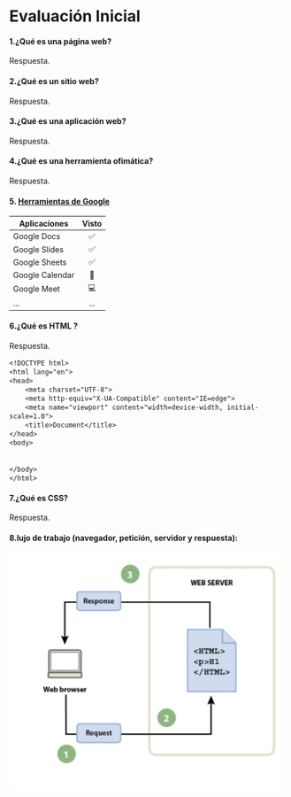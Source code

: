 # Evaluación Inicial
#### 1.¿Qué es una página web?

Respuesta.


#### 2.¿Qué es un sitio web?

Respuesta.


#### 3.¿Qué es una aplicación web?

Respuesta.


#### 4.¿Qué es una herramienta ofimática?

Respuesta.


#### 5. [Herramientas de Google](https://www.google.com/intl/es-419/chrome/browser-tools/ "Herramientas de Google")


|Aplicaciones |Visto |
|----------|:----------:|
|Google Docs |✅|
|Google Slides |✅|
|Google Sheets |✅|
|Google Calendar |📅|
|Google Meet |💻|   
|... |...|


#### 6.¿Qué es HTML ?

Respuesta.


```
<!DOCTYPE html>
<html lang="en">
<head>
    <meta charset="UTF-8">
    <meta http-equiv="X-UA-Compatible" content="IE=edge">
    <meta name="viewport" content="width=device-width, initial-scale=1.0">
    <title>Document</title>
</head>  
<body>


</body>
</html>
```


#### 7.¿Qué es CSS?

Respuesta.


#### 8.lujo de trabajo (navegador, petición, servidor y respuesta):


![Imagen](https://github.com/kuromazin/SMX2M8UF1A2EvaluacionInicial/blob/main/Flujo%20de%20trabajo%20imagen.jpg)